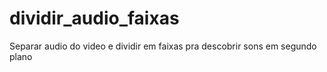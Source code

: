 # dividir_audio_faixas
 Separar audio do video e dividir em faixas pra descobrir sons em segundo plano
